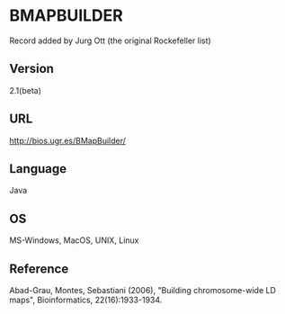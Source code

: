 # BMAPBUILDER
Record added by Jurg Ott (the original Rockefeller list)

## Version
2.1(beta)

## URL
http://bios.ugr.es/BMapBuilder/

## Language
Java

## OS
MS-Windows, MacOS, UNIX, Linux

## Reference
Abad-Grau, Montes, Sebastiani (2006), "Building chromosome-wide LD maps", Bioinformatics, 22(16):1933-1934.